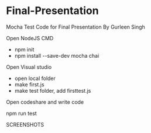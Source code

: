 # Final-Presentation
Mocha Test Code for Final Presentation By Gurleen Singh


Open NodeJS CMD
- npm init
- npm install --save-dev mocha chai

Open Visual studio
- open local folder
- make first.js
- make test folder, add firsttest.js

Open codeshare and write code

npm run test

SCREENSHOTS


